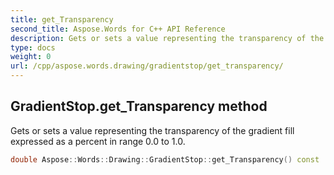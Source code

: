 ```yaml
---
title: get_Transparency
second_title: Aspose.Words for C++ API Reference
description: Gets or sets a value representing the transparency of the gradient fill expressed as a percent in range 0.0 to 1.0. 
type: docs
weight: 0
url: /cpp/aspose.words.drawing/gradientstop/get_transparency/
---
```

## GradientStop.get_Transparency method


Gets or sets a value representing the transparency of the gradient fill expressed as a percent in range 0.0 to 1.0.

```cpp
double Aspose::Words::Drawing::GradientStop::get_Transparency() const
```

